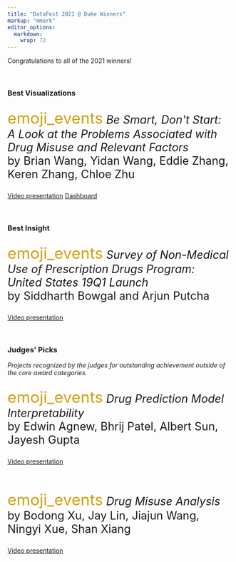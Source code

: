 ```yaml
---
title: "DataFest 2021 @ Duke Winners"
markup: "mmark"
editor_options: 
  markdown: 
    wrap: 72
---
```


Congratulations to all of the 2021 winners!
</p>

<br>

### Best Visualizations

<p style="font-size: 25px;">
<span class="material-icons" style = "color: #cfa00a; font-size: 35px;"> emoji_events</span> <i>Be Smart, Don't Start: A Look at the Problems Associated with Drug Misuse and Relevant Factors</i> 
<br> by Brian Wang, Yidan Wang, Eddie Zhang, Keren Zhang, Chloe Zhu

</p>

<a href="https://warpwire.duke.edu/w/67oFAA/" class="btn btn-primary" role="button">Video presentation</a>
<a href="https://public.tableau.com/profile/eddie.zhang1232#!/vizhome/DrugMisuseinCanadaUSUKandGermanyDemographicsRiskFactors/Dashboard1" class="btn btn-primary" role="button">Dashboard</a>

<br>

### Best Insight

<p style="font-size: 25px;">
<span class="material-icons" style = "color: #cfa00a; font-size: 35px;"> emoji_events</span>  <i>Survey of Non-Medical Use of Prescription Drugs Program: United States 19Q1 Launch</i>
<br>
by Siddharth Bowgal and Arjun Putcha
</p>

<a href="https://warpwire.duke.edu/w/7boFAA/" class="btn  btn-primary" role="button">Video presentation</a>

<br>

### Judges' Picks

*Projects recognized by the judges for outstanding achievement outside of
the core award categories.*

<p style="font-size: 25px;">
<span class="material-icons" style = "color: #cfa00a; font-size: 35px;"> emoji_events</span> <i>Drug Prediction Model Interpretability</i> 
<br> by Edwin Agnew, Bhrij Patel, Albert Sun, Jayesh Gupta

</p>

<a href="https://warpwire.duke.edu/w/77oFAA/" class="btn btn-primary" role="button">Video presentation</a>

<br>

<p style="font-size: 25px;">
<span class="material-icons" style = "color: #cfa00a; font-size: 35px;"> emoji_events</span> <i>Drug Misuse Analysis</i>
<br> by Bodong Xu, Jay Lin, Jiajun Wang, Ningyi Xue, Shan Xiang

</p>

<a href="https://warpwire.duke.edu/w/8boFAA/" class="btn btn-primary" role="button">Video presentation</a>


